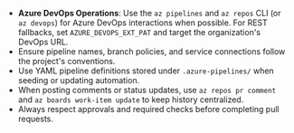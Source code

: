 - **Azure DevOps Operations**: Use the `az pipelines` and `az repos` CLI (or `az devops`) for Azure DevOps interactions when possible. For REST fallbacks, set `AZURE_DEVOPS_EXT_PAT` and target the organization's DevOps URL.
- Ensure pipeline names, branch policies, and service connections follow the project's conventions.
- Use YAML pipeline definitions stored under `.azure-pipelines/` when seeding or updating automation.
- When posting comments or status updates, use `az repos pr comment` and `az boards work-item update` to keep history centralized.
- Always respect approvals and required checks before completing pull requests.

